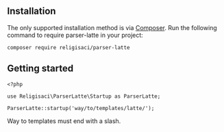 ## Installation

The only supported installation method is via [Composer](https://getcomposer.org). Run the following command to require parser-latte in your project:

```
composer require religisaci/parser-latte
```

## Getting started
```
<?php

use Religisaci\ParserLatte\Startup as ParserLatte;

ParserLatte::startup('way/to/templates/latte/');
```
Way to templates must end with a slash.